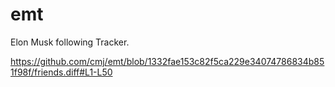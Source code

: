 # emt
Elon Musk following Tracker.

https://github.com/cmj/emt/blob/1332fae153c82f5ca229e34074786834b851f98f/friends.diff#L1-L50
